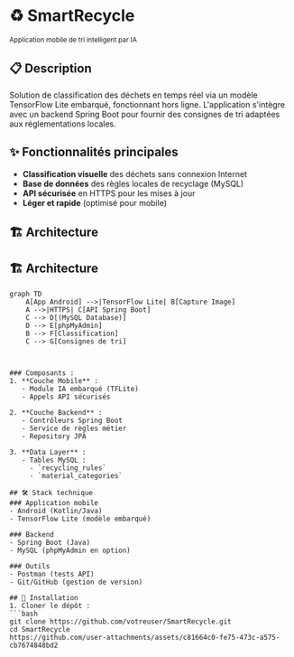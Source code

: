 # ♻️ SmartRecycle

<sub>Application mobile de tri intelligent par IA</sub>

## 📋 Description
Solution de classification des déchets en temps réel via un modèle TensorFlow Lite embarqué, fonctionnant hors ligne. L'application s'intègre avec un backend Spring Boot pour fournir des consignes de tri adaptées aux réglementations locales.

## ✨ Fonctionnalités principales
- **Classification visuelle** des déchets sans connexion Internet
- **Base de données** des règles locales de recyclage (MySQL)
- **API sécurisée** en HTTPS pour les mises à jour
- **Léger et rapide** (optimisé pour mobile)

## 🏗 Architecture

## 🏗 Architecture
```mermaid
graph TD
    A[App Android] -->|TensorFlow Lite| B[Capture Image]
    A -->|HTTPS| C[API Spring Boot]
    C --> D[(MySQL Database)]
    D --> E[phpMyAdmin]
    B --> F[Classification]
    C --> G[Consignes de tri]



### Composants :
1. **Couche Mobile** :
   - Module IA embarqué (TFLite)
   - Appels API sécurisés

2. **Couche Backend** :
   - Contrôleurs Spring Boot
   - Service de règles métier
   - Repository JPA

3. **Data Layer** :
   - Tables MySQL : 
     - `recycling_rules`
     - `material_categories`

## 🛠 Stack technique
### Application mobile
- Android (Kotlin/Java)
- TensorFlow Lite (modèle embarqué)

### Backend
- Spring Boot (Java)
- MySQL (phpMyAdmin en option)

### Outils
- Postman (tests API)
- Git/GitHub (gestion de version)

## 🔧 Installation
1. Cloner le dépôt :
```bash
git clone https://github.com/votreuser/SmartRecycle.git
cd SmartRecycle
https://github.com/user-attachments/assets/c81664c0-fe75-473c-a575-cb7674848bd2


